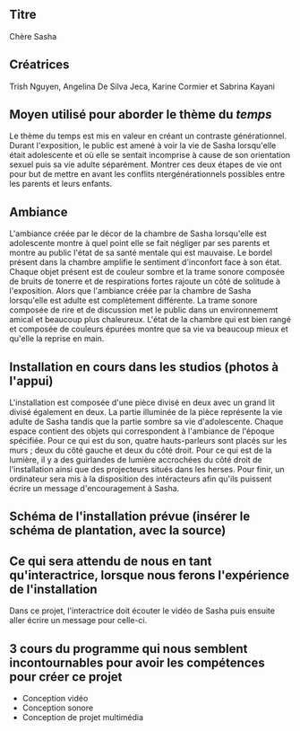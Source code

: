 ## Titre 

Chère Sasha

## Créatrices

Trish Nguyen, Angelina De Silva Jeca, Karine Cormier et Sabrina Kayani

## Moyen utilisé pour aborder le thème du *temps* 

Le thème du temps est mis en valeur en créant un contraste générationnel. Durant l'exposition, le public est amené à voir la vie de Sasha lorsqu'elle était adolescente et où elle se sentait incomprise à cause de son orientation sexuel puis sa vie adulte séparément. Montrer ces deux étapes de vie ont pour but de mettre en avant les conflits ntergénérationnels possibles entre les parents et leurs enfants. 

## Ambiance

L'ambiance créée par le décor de la chambre de Sasha lorsqu'elle est adolescente montre à quel point elle se fait négliger par ses parents et montre au public l'état de sa santé mentale qui est mauvaise. Le bordel présent dans la chambre amplifie le sentiment d'inconfort face à son état. Chaque objet présent est de couleur sombre et la trame sonore composée de bruits de tonerre et de respirations fortes rajoute un côté de solitude à l'exposition. Alors que l'ambiance créée par la chambre de Sasha lorsqu'elle est adulte est complètement différente. La trame sonore composée de rire et de discussion met le public dans un environnememt amical et beaucoup plus chaleureux. L'état de la chambre qui est bien rangé et composée de couleurs épurées montre que sa vie va beaucoup mieux et qu'elle la reprise en main. 

## Installation en cours dans les studios (photos à l'appui)

L'installation est composée d'une pièce divisé en deux avec un grand lit divisé également en deux. La partie illuminée de la pièce représente la vie adulte de Sasha tandis que la partie sombre sa vie d'adolescente. Chaque espace contient des objets qui correspondent à l'ambiance de l'époque spécifiée. Pour ce qui est du son, quatre hauts-parleurs sont placés sur les murs ; deux du côté gauche et deux du côté droit. Pour ce qui est de la lumière, il y a des guirlandes de lumière accrochées du côté droit de l'installation ainsi que des projecteurs situés dans les herses. Pour finir, un ordinateur sera mis à la disposition des intéracteurs afin qu'ils puissent écrire un message d'encouragement à Sasha.

## Schéma de l'installation prévue (insérer le schéma de plantation, avec la source)

## Ce qui sera attendu de nous en tant qu'interactrice, lorsque nous ferons l'expérience de l'installation
Dans ce projet, l'interactrice doit écouter le vidéo de Sasha puis ensuite aller écrire un message pour celle-ci.
## 3 cours du programme qui nous semblent incontournables pour avoir les compétences pour créer ce projet 
 - Conception vidéo
 - Conception sonore
 - Conception de projet multimédia

